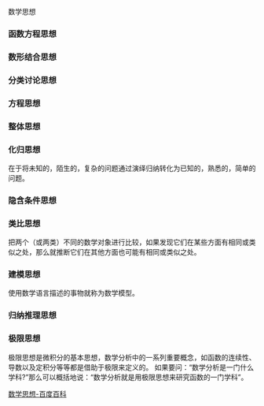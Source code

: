 数学思想

### 函数方程思想
### 数形结合思想
### 分类讨论思想
### 方程思想
### 整体思想
### 化归思想
在于将未知的，陌生的，复杂的问题通过演绎归纳转化为已知的，熟悉的，简单的问题。
### 隐含条件思想
### 类比思想
把两个（或两类）不同的数学对象进行比较，如果发现它们在某些方面有相同或类似之处，那么就推断它们在其他方面也可能有相同或类似之处。
### 建模思想
使用数学语言描述的事物就称为数学模型。
### 归纳推理思想
### 极限思想
极限思想是微积分的基本思想，数学分析中的一系列重要概念，如函数的连续性、导数以及定积分等等都是借助于极限来定义的。
如果要问：“数学分析是一门什么学科?”那么可以概括地说：“数学分析就是用极限思想来研究函数的一门学科”。


[数学思想-百度百科](https://baike.baidu.com/item/%E6%95%B0%E5%AD%A6%E6%80%9D%E6%83%B3)